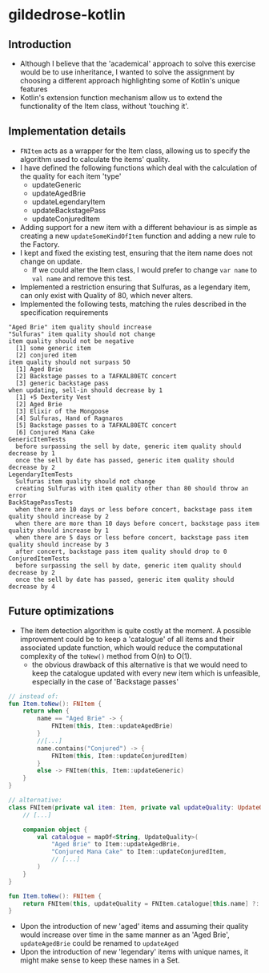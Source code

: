 # gildedrose-kotlin

## Introduction

* Although I believe that the 'academical' approach to solve this exercise would be to use inheritance, I wanted to solve the assignment by choosing a different approach highlighting some of Kotlin's unique features
* Kotlin's extension function mechanism allow us to extend the functionality of the Item class, without 'touching it'.

## Implementation details

* `FNItem` acts as a wrapper for the Item class, allowing us to specify the algorithm used to calculate the items' quality.
* I have defined the following functions which deal with the calculation of the quality for each item 'type' 
  * updateGeneric
  * updateAgedBrie
  * updateLegendaryItem
  * updateBackstagePass
  * updateConjuredItem
* Adding support for a new item with a different behaviour is as simple as creating a new `updateSomeKindOfItem` function and adding a new rule to the Factory.
* I kept and fixed the existing test, ensuring that the item name does not change on update.
  * If we could alter the Item class, I would prefer to change `var name` to `val name` and remove this test.
* Implemented a restriction ensuring that Sulfuras, as a legendary item, can only exist with Quality of 80, which never alters.
* Implemented the following tests, matching the rules described in the specification requirements
  
```
"Aged Brie" item quality should increase
"Sulfuras" item quality should not change
item quality should not be negative
  [1] some generic item
  [2] conjured item
item quality should not surpass 50
  [1] Aged Brie
  [2] Backstage passes to a TAFKAL80ETC concert
  [3] generic backstage pass
when updating, sell-in should decrease by 1
  [1] +5 Dexterity Vest
  [2] Aged Brie
  [3] Elixir of the Mongoose
  [4] Sulfuras, Hand of Ragnaros
  [5] Backstage passes to a TAFKAL80ETC concert
  [6] Conjured Mana Cake
GenericItemTests
  before surpassing the sell by date, generic item quality should decrease by 1
  once the sell by date has passed, generic item quality should decrease by 2
LegendaryItemTests
  Sulfuras item quality should not change
  creating Sulfuras with item quality other than 80 should throw an error
BackStagePassTests
  when there are 10 days or less before concert, backstage pass item quality should increase by 2
  when there are more than 10 days before concert, backstage pass item quality should increase by 1
  when there are 5 days or less before concert, backstage pass item quality should increase by 3
  after concert, backstage pass item quality should drop to 0
ConjuredItemTests
  before surpassing the sell by date, generic item quality should decrease by 2
  once the sell by date has passed, generic item quality should decrease by 4
```

## Future optimizations

* The item detection algorithm is quite costly at the moment. A possible improvement could be to keep a 'catalogue' of all items and their associated update function, which would reduce the computational complexity of the `toNew()` method from O(n) to O(1).
  * the obvious drawback of this alternative is that we would need to keep the catalogue updated with every new item which is unfeasible, especially in the case of 'Backstage passes'
```kotlin
// instead of:
fun Item.toNew(): FNItem {
    return when {
        name == "Aged Brie" -> {
            FNItem(this, Item::updateAgedBrie)
        }
        //[...]
        name.contains("Conjured") -> {
            FNItem(this, Item::updateConjuredItem)
        }
        else -> FNItem(this, Item::updateGeneric)
    }
}

// alternative:
class FNItem(private val item: Item, private val updateQuality: UpdateQuality) {
    // [...]

    companion object {
        val catalogue = mapOf<String, UpdateQuality>(
            "Aged Brie" to Item::updateAgedBrie,
            "Conjured Mana Cake" to Item::updateConjuredItem,
            // [...]
        )
    }
}

fun Item.toNew(): FNItem {
    return FNItem(this, updateQuality = FNItem.catalogue[this.name] ?: Item::updateGeneric)
}
```
* Upon the introduction of new 'aged' items and assuming their quality would increase over time in the same manner as an 'Aged Brie', `updateAgedBrie` could be renamed to `updateAged`
* Upon the introduction of new 'legendary' items with unique names, it might make sense to keep these names in a Set.
